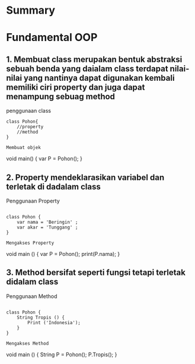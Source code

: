 # Summary


# Fundamental OOP  
## 1. Membuat class merupakan bentuk abstraksi sebuah benda yang daialam class terdapat nilai-nilai yang nantinya dapat digunakan kembali memiliki ciri property dan juga dapat menampung sebuag method 

penggunaan class 

```
class Pohon{
    //property
    //method
}

Membuat objek 

```
 void main() {
    var P = Pohon();
}


## 2. Property mendeklarasikan variabel dan terletak di dadalam class

Penggunaan Property 

```

class Pohon {
    var nama = 'Beringin' ;
    var akar = 'Tunggang' ;
}

Mengakses Property

```
void main () {
    var P = Pohon();
    print(P.nama);
}

## 3. Method bersifat seperti fungsi tetapi terletak didalam class

Penggunaan Method 

```

class Pohon {
    String Tropis () {
        Print ('Indonesia');
    }
}

Mengakses Method 

```
void main () {
    String P = Pohon();
    P.Tropis();
}